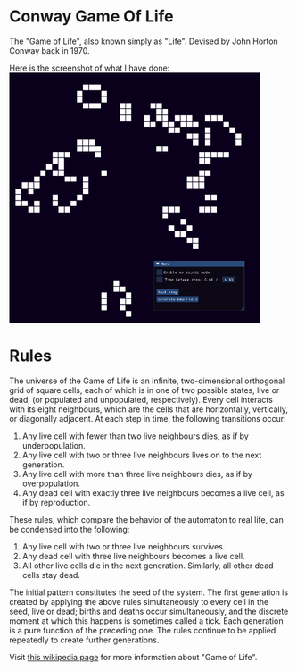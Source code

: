 # Conway Game Of Life
  The "Game of Life", also known simply as "Life". Devised by John Horton Conway back in 1970.
  
  Here is the screenshot of what I have done: <br/>
  <img src="https://raw.githubusercontent.com/Lackym/conway-game-of-life/master/game-of-life.png" alt="drawing" width="450"/>

# Rules

  The universe of the Game of Life is an infinite, two-dimensional orthogonal grid of square cells, each of which is in one of two possible states, live or dead, (or populated and unpopulated, respectively). Every cell interacts with its eight neighbours, which are the cells that are horizontally, vertically, or diagonally adjacent. At each step in time, the following transitions occur:

1) Any live cell with fewer than two live neighbours dies, as if by underpopulation.
2) Any live cell with two or three live neighbours lives on to the next generation.
3) Any live cell with more than three live neighbours dies, as if by overpopulation.
4) Any dead cell with exactly three live neighbours becomes a live cell, as if by reproduction.

These rules, which compare the behavior of the automaton to real life, can be condensed into the following:

1) Any live cell with two or three live neighbours survives.
2) Any dead cell with three live neighbours becomes a live cell.
3) All other live cells die in the next generation. Similarly, all other dead cells stay dead.

  The initial pattern constitutes the seed of the system. The first generation is created by applying the above rules simultaneously to every cell in the seed, live or dead; births and deaths occur simultaneously, and the discrete moment at which this happens is sometimes called a tick. Each generation is a pure function of the preceding one. The rules continue to be applied repeatedly to create further generations.

Visit [this wikipedia page](https://en.wikipedia.org/wiki/Conway%27s_Game_of_Life) for more information about "Game of Life".
